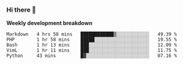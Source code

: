 ### Hi there 👋


**Weekly development breakdown**

<!--START_SECTION:waka-->
```text
Markdown   4 hrs 58 mins   ████████████▒░░░░░░░░░░░░   49.39 % 
PHP        1 hr 58 mins    █████░░░░░░░░░░░░░░░░░░░░   19.55 % 
Bash       1 hr 13 mins    ███░░░░░░░░░░░░░░░░░░░░░░   12.09 % 
VimL       1 hr 11 mins    ███░░░░░░░░░░░░░░░░░░░░░░   11.75 % 
Python     43 mins         █▓░░░░░░░░░░░░░░░░░░░░░░░   07.16 % 
```
<!--END_SECTION:waka-->

